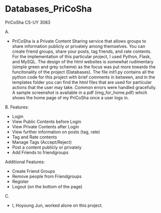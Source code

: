 # Databases_PriCoSha
PriCoSha CS-UY 3083

A.
* PriCoSha is a Private Content Sharing service that allows groups to share information publicly or privately among themselves. You can create friend groups, share your posts, tag friends, and rate contents.
For the implementation of this particular project, I used Python, Flask, and MySQL. The design of the html websites is somewhat rudimentary (simple green and grey scheme) as the focus was put more towards the funcitonality of the project (Databases). 
The file init1.py contains all the python code for this project with brief comments in between, and in the templates folder you can find the html files that are used for particular actions that the user may take. Common errors were handled gracefully.
A sample screenshot is available in a pdf (img_for_home.pdf) which shows the home page of my PriCoSha once a user logs in.


B.
Features:
* Login
* View Public Contents before Login
* View Private Contents after Login
* View further information on posts (tag, rate)
* Tag and Rate contents
* Manage Tags (Accept/Reject)
* Post a content publicly or privately
* Add Friends to friendgroups

Additional Features:
* Create Friend Groups
* Remove people from Friendgroups
* Register
* Logout (on the bottom of the page)

C.
* I, Hoyoung Jun, worked alone on this project.
